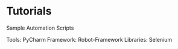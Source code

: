 # Tutorials
Sample Automation Scripts

Tools: PyCharm
Framework: Robot-Framework
Libraries: Selenium 
